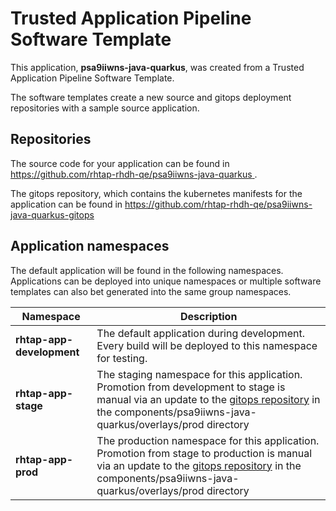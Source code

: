 # Trusted Application Pipeline Software Template

This application, **psa9iiwns-java-quarkus**, was created from a Trusted Application Pipeline Software Template.

The software templates create a new source and gitops deployment repositories with a sample source application. 

## Repositories

The source code for your application can be found in [https://github.com/rhtap-rhdh-qe/psa9iiwns-java-quarkus ](https://github.com/rhtap-rhdh-qe/psa9iiwns-java-quarkus ).
 
The gitops repository, which contains the kubernetes manifests for the application can be found in 
[https://github.com/rhtap-rhdh-qe/psa9iiwns-java-quarkus-gitops ](https://github.com/rhtap-rhdh-qe/psa9iiwns-java-quarkus-gitops ) 

## Application namespaces 

The default application will be found in the following namespaces. Applications can be deployed into unique namespaces or multiple software templates can also bet generated into the same group namespaces.  

|  Namespace   |  Description   |  
| -------- | -------- |   
| **rhtap-app-development** | The default application during development. Every build will be deployed to this namespace for testing. | 
| **rhtap-app-stage** | The staging namespace for this application. Promotion from development to stage is manual via an update to the [gitops repository](https://github.com/rhtap-rhdh-qe/psa9iiwns-java-quarkus-gitops ) in the components/psa9iiwns-java-quarkus/overlays/prod directory |  
| **rhtap-app-prod** | The production namespace for this application. Promotion from stage to production is manual via an update to the [gitops repository](https://github.com/rhtap-rhdh-qe/psa9iiwns-java-quarkus-gitops ) in the components/psa9iiwns-java-quarkus/overlays/prod directory | 